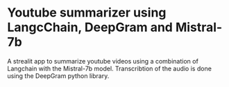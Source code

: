 # Youtube summarizer using LangcChain, DeepGram and Mistral-7b

A strealit app to summarize youtube videos using a combination of Langchain with the Mistral-7b model. Transcribtion of the audio is done using the DeepGram python library. 
